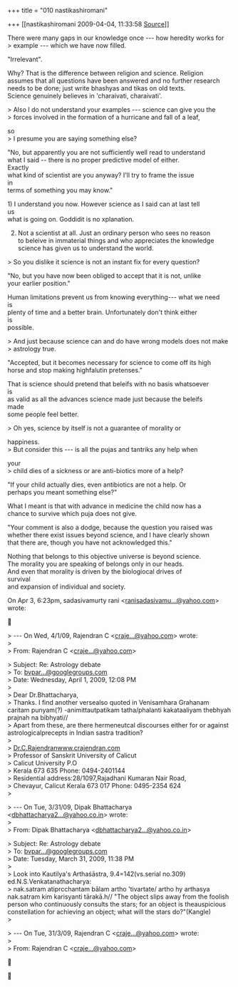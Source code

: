 +++
title = "010 nastikashiromani"

+++
[[nastikashiromani	2009-04-04, 11:33:58 [Source](https://groups.google.com/g/bvparishat/c/eNQHb7klnAs)]]



There were many gaps in our knowledge once --- how heredity works for  
\> example --- which we have now filled.  
  
"Irrelevant".  
  

Why? That is the difference between religion and science. Religion  
assumes that all questions have been answered and no further research  
needs to be done; just write bhashyas and tikas on old texts.  
Science genuinely believes in 'charaivati, charaivati'.  

  
\> Also I do not understand your examples --- science can give you the  
\> forces involved in the formation of a hurricane and fall of a leaf,  
  
so  
\> I presume you are saying something else?  
  
"No, but apparently you are not sufficiently well read to understand  
what I said -- there is no proper predictive model of either.  
Exactly  
what kind of scientist are you anyway? I'll try to frame the issue  
in  
terms of something you may know."  
  

1\) I understand you now. However science as I said can at last tell  
us  
what is going on. Goddidit is no xplanation.  
  
2) Not a scientist at all. Just an ordinary person who sees no reason  
to beleive in immaterial things and who appreciates the knowledge  
science has given us to understand the world.  

  
\> So you dislike it science is not an instant fix for every question?  
  
"No, but you have now been obliged to accept that it is not, unlike  
your earlier position."  
  

Human limitations prevent us from knowing everything--- what we need  
is  
plenty of time and a better brain. Unfortunately don't think either  
is  
possible.  

  
\> And just because science can and do have wrong models does not make  
\> astrology true.  
  
"Accepted, but it becomes necessary for science to come off its high  
horse and stop making highfalutin pretenses."  
  

That is science should pretend that beleifs with no basis whatsoever  
is  
as valid as all the advances science made just because the beleifs  
made  
some people feel better.  

  
\> Oh yes, science by itself is not a guarantee of morality or  
  
happiness.  
\> But consider this --- is all the pujas and tantriks any help when  
  
your  
\> child dies of a sickness or are anti-biotics more of a help?  
  
"If your child actually dies, even antibiotics are not a help. Or  
perhaps you meant something else?"  
  

What I meant is that with advance in medicine the child now has a  
chance to survive which puja does not give.  

  
"Your comment is also a dodge, because the question you raised was  
whether there exist issues beyond science, and I have clearly shown  
that there are, though you have not acknowledged this."  
  

Nothing that belongs to this objective universe is beyond science.  
The morality you are speaking of belongs only in our heads.  
And even that morality is driven by the biologiocal drives of  
survival  
and expansion of individual and society.  
  
On Apr 3, 6:23pm, sadasivamurty rani \<[ranisadasivamu...@yahoo.com]()\>  
wrote:  



\> --- On Wed, 4/1/09, Rajendran C \<[craje...@yahoo.com]()\> wrote:  
\>  
\> From: Rajendran C \<[craje...@yahoo.com]()\>  

\> Subject: Re: Astrology debate  
\> To: [bvpar...@googlegroups.com]()  
\> Date: Wednesday, April 1, 2009, 12:08 PM  
\>  
\> Dear Dr.Bhattacharya,  
\> Thanks. I find another versealso quoted in Venisamhara Grahanam caritam punyam(?) -animittautpatikam tatha/phalanti kakataaliyam thebhyah prajnah na bibhyati//  
\> Apart from these, are there hermeneutcal discourses either for or against astrologicalprecepts in Indian sastra tradition?  
\>  
\> [Dr.C.Rajendranwww.crajendran.com](http://Dr.C.Rajendranwww.crajendran.com)  
\> Professor of Sanskrit University of Calicut  
\> Calicut University P.O  
\> Kerala 673 635 Phone: 0494-2401144  
\> Residential address:28/1097,Rajadhani Kumaran Nair Road,  
\> Chevayur, Calicut Kerala 673 017 Phone: 0495-2354 624  
\>  

\> --- On Tue, 3/31/09, Dipak Bhattacharya \<[dbhattacharya2...@yahoo.co.in]()\> wrote:  
\>  
\> From: Dipak Bhattacharya \<[dbhattacharya2...@yahoo.co.in]()\>  

\> Subject: Re: Astrology debate  
\> To: [bvpar...@googlegroups.com]()  
\> Date: Tuesday, March 31, 2009, 11:38 PM  
\>  
\> Look into Kautilya's Arthaśāstra, 9.4=142(vs.serial no.309) ed.N.S.Venkatanathacharya:  
\> nak.satram atiprcchantam bālam artho 'tivartate/ artho hy arthasya nak.satram kim karisyanti tārakā.h// "The object slips away from the foolish person who continuously consults the stars; for an object is theauspicious constellation for achieving an object; what will the stars do?"(Kangle)  
\>  

\> --- On Tue, 31/3/09, Rajendran C \<[craje...@yahoo.com]()\> wrote:  
\>  
\> From: Rajendran C \<[craje...@yahoo.com]()\>  





